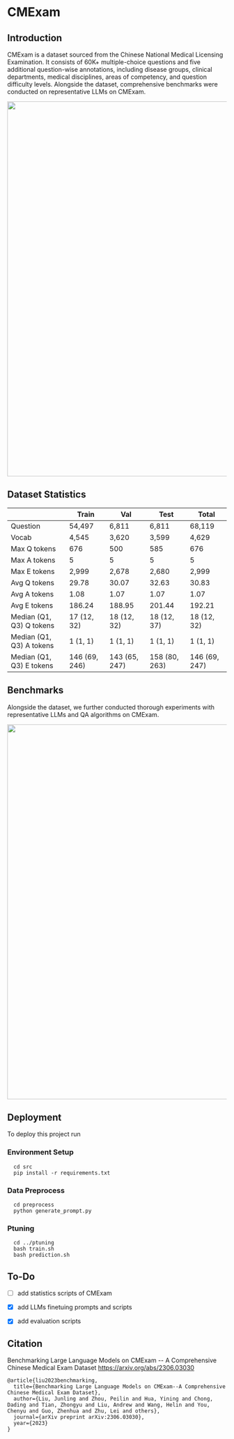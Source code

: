 # CMExam

## Introduction

CMExam is a dataset sourced from the Chinese National Medical Licensing Examination. It consists of 60K+ multiple-choice questions and five additional question-wise annotations, including disease groups, clinical departments, medical disciplines, areas of competency, and question difficulty levels. Alongside the dataset, comprehensive benchmarks were conducted on representative LLMs on CMExam.

<img src="https://github.com/williamliujl/CMExam/blob/main/docs/example.png" width="860" />

## Dataset Statistics
|                            | Train         | Val           | Test          | Total         |
|----------------------------|---------------|---------------|---------------|---------------|
| Question                   | 54,497        | 6,811         | 6,811         | 68,119        |
| Vocab                      | 4,545         | 3,620         | 3,599         | 4,629         |
| Max Q tokens               | 676           | 500           | 585           | 676           |
| Max A tokens               | 5             | 5             | 5             | 5             |
| Max E tokens               | 2,999         | 2,678         | 2,680         | 2,999         |
| Avg Q tokens               | 29.78         | 30.07         | 32.63         | 30.83         |
| Avg A tokens               | 1.08          | 1.07          | 1.07          | 1.07          |
| Avg E tokens               | 186.24        | 188.95        | 201.44        | 192.21        |
| Median (Q1, Q3) Q tokens   | 17 (12, 32)   | 18 (12, 32)   | 18 (12, 37)   | 18 (12, 32)   |
| Median (Q1, Q3) A tokens   | 1 (1, 1)      | 1 (1, 1)      | 1 (1, 1)      | 1 (1, 1)      |
| Median (Q1, Q3) E tokens   | 146 (69, 246) | 143 (65, 247) | 158 (80, 263) | 146 (69, 247) |


## Benchmarks

Alongside the dataset, we further conducted thorough experiments with representative LLMs and QA algorithms on CMExam.

<img src="https://github.com/williamliujl/CMExam/blob/main/docs/overall_comparison.png" width="860" />

## Deployment

To deploy this project run

### Environment Setup
```
  cd src
  pip install -r requirements.txt
```
### Data Preprocess
```
  cd preprocess
  python generate_prompt.py
```

### Ptuning
```
  cd ../ptuning
  bash train.sh
  bash prediction.sh
```


## To-Do

- [ ] add statistics scripts of CMExam

- [x] add LLMs finetuing prompts and scripts

- [x] add evaluation scripts


## Citation
Benchmarking Large Language Models on CMExam -- A Comprehensive Chinese Medical Exam Dataset
https://arxiv.org/abs/2306.03030

```
@article{liu2023benchmarking,
  title={Benchmarking Large Language Models on CMExam--A Comprehensive Chinese Medical Exam Dataset},
  author={Liu, Junling and Zhou, Peilin and Hua, Yining and Chong, Dading and Tian, Zhongyu and Liu, Andrew and Wang, Helin and You, Chenyu and Guo, Zhenhua and Zhu, Lei and others},
  journal={arXiv preprint arXiv:2306.03030},
  year={2023}
}
```
